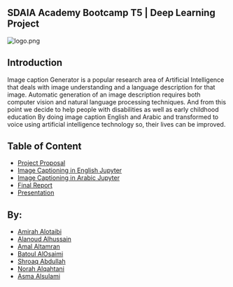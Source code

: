 ## SDAIA Academy Bootcamp T5 | Deep Learning Project


![logo.png](https://user-images.githubusercontent.com/90132938/144891254-daec245d-84fc-4467-aa14-0aec490b1079.jpeg)


## Introduction

Image caption Generator is a popular research area of Artificial Intelligence that deals with image understanding and a language description for that image. Automatic generation of an image description requires both computer vision and natural language processing techniques.
And from this point we decide to help people with disabilities as well as early childhood education By doing image caption English and Arabic and transformed to voice using artificial intelligence technology so, their lives can be improved.

## Table of Content
- [Project Proposal](https://github.com/amal2121/-Deep-Learning-Project/blob/main/DeepLearning-Proposel.pdf)
- [Image Captioning in English Jupyter ](https://github.com/amal2121/-Deep-Learning-Project/blob/main/Image-Captioning-English%20.ipynb)
- [Image Captioning in Arabic Jupyter](https://github.com/amal2121/-Deep-Learning-Project/blob/main/image-captioning-Arabic.ipynb)
- [Final Report](https://github.com/amal2121/-Deep-Learning-Project/blob/main/deeplearning-Report.pdf)
- [Presentation](https://github.com/amal2121/-Deep-Learning-Project/blob/main/Image%20Caption1.pdf)


## By:
- [Amirah Alotaibi](https://github.com/amirahSaad)
- [Alanoud Alhussain](https://github.com/Alanoud-Aziz)
- [Amal Altamran](https://github.com/amal2121)
- [Batoul AlOsaimi](https://github.com/batoull22)
- [Shroaq Abdullah](https://github.com/shroaqabdullah)
- [Norah Alqahtani](https://github.com/99norah)
- [Asma Alsulami](https://github.com/ASMA97H)
